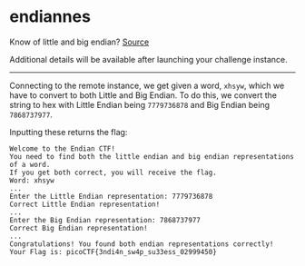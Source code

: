 # endiannes

Know of little and big endian? [Source](https://artifacts.picoctf.net/c_titan/80/flag.c)

Additional details will be available after launching your challenge instance.

-----

Connecting to the remote instance, we get given a word, `xhsyw`, which we have to convert to both Little and Big Endian. To do this, we convert the string to hex with Little Endian being `7779736878` and Big Endian being `7868737977`.

Inputting these returns the flag:

```
Welcome to the Endian CTF!
You need to find both the little endian and big endian representations of a word.
If you get both correct, you will receive the flag.
Word: xhsyw
...
Enter the Little Endian representation: 7779736878
Correct Little Endian representation!
...
Enter the Big Endian representation: 7868737977
Correct Big Endian representation!
...
Congratulations! You found both endian representations correctly!
Your Flag is: picoCTF{3ndi4n_sw4p_su33ess_02999450}
```